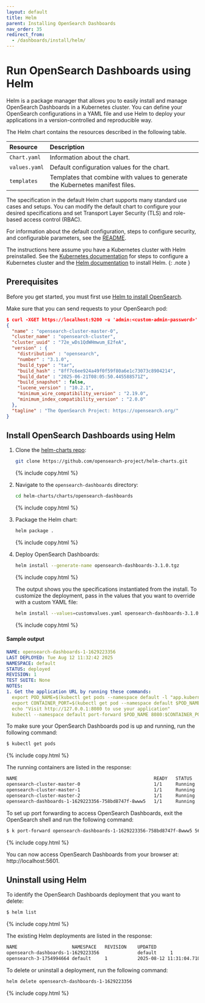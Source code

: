 ```yaml
---
layout: default
title: Helm
parent: Installing OpenSearch Dashboards
nav_order: 35
redirect_from: 
  - /dashboards/install/helm/
---
```


# Run OpenSearch Dashboards using Helm

Helm is a package manager that allows you to easily install and manage OpenSearch Dashboards in a Kubernetes cluster. You can define your OpenSearch configurations in a YAML file and use Helm to deploy your applications in a version-controlled and reproducible way.

The Helm chart contains the resources described in the following table.

Resource | Description
:--- | :---
`Chart.yaml` |  Information about the chart.
`values.yaml` |  Default configuration values for the chart.
`templates` |  Templates that combine with values to generate the Kubernetes manifest files.

The specification in the default Helm chart supports many standard use cases and setups. You can modify the default chart to configure your desired specifications and set Transport Layer Security (TLS) and role-based access control (RBAC).

For information about the default configuration, steps to configure security, and configurable parameters, see the
[README](https://github.com/opensearch-project/helm-charts/tree/main/charts).

The instructions here assume you have a Kubernetes cluster with Helm preinstalled. See the [Kubernetes documentation](https://kubernetes.io/docs/setup/) for steps to configure a Kubernetes cluster and the [Helm documentation](https://helm.sh/docs/intro/install/) to install Helm.
{: .note }

## Prerequisites

Before you get started, you must first use [Helm to install OpenSearch]({{site.url}}{{site.baseurl}}/opensearch/install/helm/).

Make sure that you can send requests to your OpenSearch pod:

```json
$ curl -XGET https://localhost:9200 -u 'admin:<custom-admin-password>' --insecure
{
  "name" : "opensearch-cluster-master-0",
  "cluster_name" : "opensearch-cluster",
  "cluster_uuid" : "72e_wDs1QdWHmwum_E2feA",
  "version" : {
    "distribution" : "opensearch",
    "number" : "3.1.0",
    "build_type" : "tar",
    "build_hash" : "8ff7c6ee924a49f0f59f80a6e1c73073c8904214",
    "build_date" : "2025-06-21T08:05:50.445588571Z",
    "build_snapshot" : false,
    "lucene_version" : "10.2.1",
    "minimum_wire_compatibility_version" : "2.19.0",
    "minimum_index_compatibility_version" : "2.0.0"
  },
  "tagline" : "The OpenSearch Project: https://opensearch.org/"
}
```

## Install OpenSearch Dashboards using Helm

1. Clone the [helm-charts repo](https://github.com/opensearch-project/helm-charts/tree/main):

   ```bash
   git clone https://github.com/opensearch-project/helm-charts.git
   ```
   {% include copy.html %}

1. Navigate to the `opensearch-dashboards` directory:

   ```bash
   cd helm-charts/charts/opensearch-dashboards
   ```
   {% include copy.html %}

1. Package the Helm chart:

   ```bash
   helm package .
   ```
   {% include copy.html %}

1. Deploy OpenSearch Dashboards:

   ```bash
   helm install --generate-name opensearch-dashboards-3.1.0.tgz
   ```
   {% include copy.html %}
   
   The output shows you the specifications instantiated from the install.
   To customize the deployment, pass in the values that you want to override with a custom YAML file:

   ```bash
   helm install --values=customvalues.yaml opensearch-dashboards-3.1.0.tgz
   ```
   {% include copy.html %}

#### Sample output

```yaml
NAME: opensearch-dashboards-1-1629223356
LAST DEPLOYED: Tue Aug 12 11:32:42 2025
NAMESPACE: default
STATUS: deployed
REVISION: 1
TEST SUITE: None
NOTES:
1. Get the application URL by running these commands:
  export POD_NAME=$(kubectl get pods --namespace default -l "app.kubernetes.io/name=opensearch-dashboards,app.kubernetes.io/instance=dashboards" -o jsonpath="{.items[0].metadata.name}")
  export CONTAINER_PORT=$(kubectl get pod --namespace default $POD_NAME -o jsonpath="{.spec.containers[0].ports[0].containerPort}")
  echo "Visit http://127.0.0.1:8080 to use your application"
  kubectl --namespace default port-forward $POD_NAME 8080:$CONTAINER_PORT
```

To make sure your OpenSearch Dashboards pod is up and running, run the following command:

```bash
$ kubectl get pods
```
{% include copy.html %}

The running containers are listed in the response:

```bash
NAME                                                  READY   STATUS    RESTARTS   AGE
opensearch-cluster-master-0                           1/1     Running   0          4m35s
opensearch-cluster-master-1                           1/1     Running   0          4m35s
opensearch-cluster-master-2                           1/1     Running   0          4m35s
opensearch-dashboards-1-1629223356-758bd8747f-8www5   1/1     Running   0          66s
```

To set up port forwarding to access OpenSearch Dashboards, exit the OpenSearch shell and run the following command:

```bash
$ k port-forward opensearch-dashboards-1-1629223356-758bd8747f-8www5 5601
```
{% include copy.html %}

You can now access OpenSearch Dashboards from your browser at: http://localhost:5601.


## Uninstall using Helm

To identify the OpenSearch Dashboards deployment that you want to delete:

```bash
$ helm list
```
{% include copy.html %}

The existing Helm deployments are listed in the response:

```bash
NAME                   	NAMESPACE	REVISION	UPDATED                             	STATUS  	CHART                      	APP VERSION
opensearch-dashboards-1-1629223356             	default  	1       	2025-08-12 11:32:42.798313 +0100 IST	deployed	opensearch-dashboards-3.1.0	3.1.0      
opensearch-3-1754994664	default  	1       	2025-08-12 11:31:04.710386 +0100 IST	deployed	opensearch-3.1.0           	3.1.0      
```

To delete or uninstall a deployment, run the following command:

```bash
helm delete opensearch-dashboards-1-1629223356
```
{% include copy.html %}

